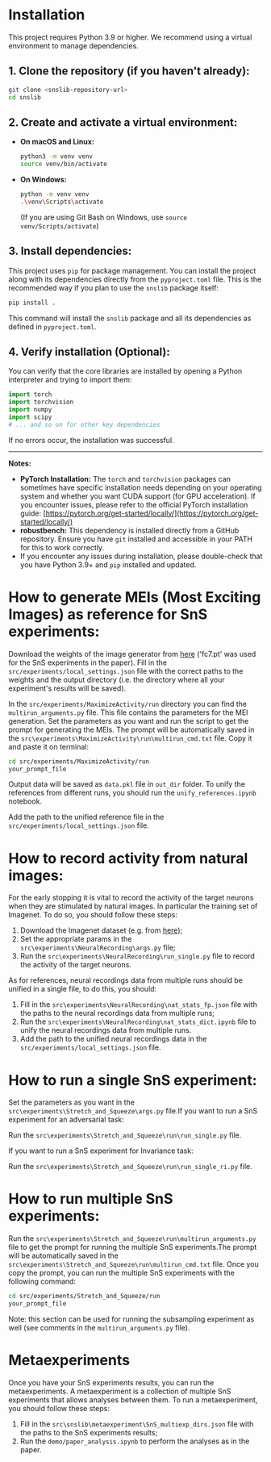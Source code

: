 
# Installation

This project requires Python 3.9 or higher. We recommend using a virtual environment to manage dependencies.

## 1. Clone the repository (if you haven't already):

```bash
git clone <snslib-repository-url>
cd snslib
```

## 2. Create and activate a virtual environment:

*   **On macOS and Linux:**

    ```bash
    python3 -m venv venv
    source venv/bin/activate
    ```

*   **On Windows:**

    ```bash
    python -m venv venv
    .\venv\Scripts\activate
    ```

    (If you are using Git Bash on Windows, use `source venv/Scripts/activate`)

## 3. Install dependencies:

This project uses `pip` for package management. You can install the project along with its dependencies directly from the `pyproject.toml` file. This is the recommended way if you plan to use the `snslib` package itself:

```bash
pip install .
```

This command will install the `snslib` package and all its dependencies as defined in `pyproject.toml`.

## 4. Verify installation (Optional):

You can verify that the core libraries are installed by opening a Python interpreter and trying to import them:

```python
import torch
import torchvision
import numpy
import scipy
# ... and so on for other key dependencies
```

If no errors occur, the installation was successful.

---

**Notes:**

*   **PyTorch Installation:** The `torch` and `torchvision` packages can sometimes have specific installation needs depending on your operating system and whether you want CUDA support (for GPU acceleration). If you encounter issues, please refer to the official PyTorch installation guide: [https://pytorch.org/get-started/locally/](https://pytorch.org/get-started/locally/)
*   **robustbench:** This dependency is installed directly from a GitHub repository. Ensure you have `git` installed and accessible in your PATH for this to work correctly.
*   If you encounter any issues during installation, please double-check that you have Python 3.9+ and `pip` installed and updated.

# How to generate MEIs (Most Exciting Images) as reference for SnS experiments:

Download the weights of the image generator from [here](https://drive.google.com/drive/folders/1sV54kv5VXvtx4om1c9kBPbdlNuurkGFi) ('fc7.pt' was used for the SnS experiments in the paper). 
Fill in the `src/experiments/local_settings.json` file with the correct paths to the weights and the output directory (i.e. the directory where all your experiment's results will be saved).


In the `src/experiments/MaximizeActivity/run` directory you can find the `multirun_arguments.py` file. This file contains the parameters for the MEI generation. Set the parameters as you want and run the script to get the prompt for generating the MEIs. The prompt will be automatically saved in the `src\experiments\MaximizeActivity\run\multirun_cmd.txt` file. Copy it and paste it on terminal:

```bash
cd src/experiments/MaximizeActivity/run
your_prompt_file
```
Output data will be saved as `data.pkl` file in `out_dir` folder. To unify the references from different runs, you should run the `unify_references.ipynb` notebook.

Add the path to the unified reference file in the `src/experiments/local_settings.json` file.



# How to record activity from natural images:

For the early stopping it is vital to record the activity of the target neurons when they are stimulated by natural images. In particular the training set of Imagenet.
To do so, you should follow these steps:

1. Download the Imagenet dataset (e.g. from [here](https://huggingface.co/datasets/ILSVRC/imagenet-1k));
2. Set the appropriate params in the `src\experiments\NeuralRecording\args.py` file;
3. Run the `src\experiments\NeuralRecording\run_single.py` file to record the activity of the target neurons.

As for references, neural recordings data from multiple runs should be unified in a single file, to do this, you should:
1. Fill in the `src\experiments\NeuralRecording\nat_stats_fp.json` file with the paths to the neural recordings data from multiple runs;
2. Run the `src\experiments\NeuralRecording\nat_stats_dict.ipynb` file to unify the neural recordings data from multiple runs.
3. Add the path to the unified neural recordings data in the `src/experiments/local_settings.json` file.

# How to run a single SnS experiment:

Set the parameters as you want in the `src\experiments\Stretch_and_Squeeze\args.py` file.If you want to run a SnS experiment for an adversarial task:

Run the `src\experiments\Stretch_and_Squeeze\run\run_single.py` file.

If you want to run a SnS experiment for Invariance task:

Run the `src\experiments\Stretch_and_Squeeze\run\run_single_ri.py` file.

# How to run multiple SnS experiments:

Run the `src\experiments\Stretch_and_Squeeze\run\multirun_arguments.py` file to get the prompt for running the multiple SnS experiments.The prompt will be automatically saved in the `src\experiments\Stretch_and_Squeeze\run\multirun_cmd.txt` file.
Once you copy the prompt, you can run the multiple SnS experiments with the following command:

```bash
cd src/experiments/Stretch_and_Squeeze/run
your_prompt_file
```

Note: this section can be used for running the subsampling experiment as well (see comments in the `multirun_arguments.py` file).


# Metaexperiments

Once you have your SnS experiments results, you can run the metaexperiments.
A metaexperiment is a collection of multiple SnS experiments that allows analyses between them. 
To run a metaexperiment, you should follow these steps:

1. Fill in the `src\snslib\metaexperiment\SnS_multiexp_dirs.json` file with the paths to the SnS experiments results;
2. Run the `demo/paper_analysis.ipynb` to perform the analyses as in the paper.








